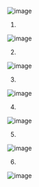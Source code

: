 ![image](https://github.com/user-attachments/assets/856a6a47-c351-4f02-8466-9db0cb2c6466)

1.
![image](https://github.com/user-attachments/assets/dda120ac-4bbc-4fe8-bb23-98a730a57edc)

2.
![image](https://github.com/user-attachments/assets/e860337f-5530-4090-897d-4b77565c2a5a)

3.
![image](https://github.com/user-attachments/assets/6f613415-8223-4981-b8d2-6012992657f4)

4.
![image](https://github.com/user-attachments/assets/4d438cc2-e6da-42d2-a038-b4db25f6bd05)

5.
![image](https://github.com/user-attachments/assets/944fabf9-5cf9-4e6b-a4cf-e6ef0c11c63a)

6.
![image](https://github.com/user-attachments/assets/70d490f3-78c3-4720-b046-c288cc4c89ac)
